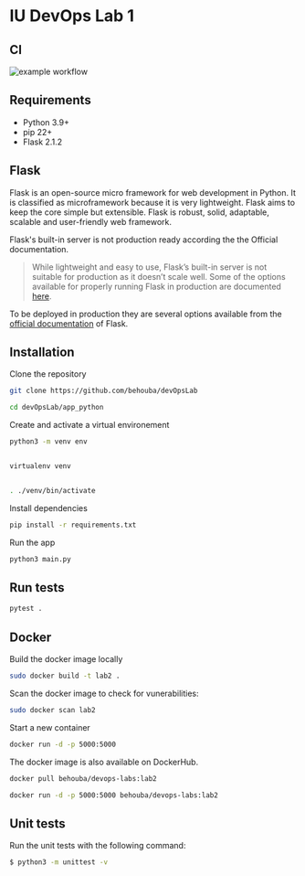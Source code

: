 # IU DevOps Lab 1

## CI

![example workflow](https://github.com/behouba/devOpsLab/actions/workflows/ci.yaml/badge.svg)

##  Requirements
- Python 3.9+
- pip 22+
- Flask 2.1.2

## Flask

Flask is an open-source micro framework for web development in Python. It is classified as microframework because it is very lightweight. Flask aims to keep the core simple but extensible.
Flask is robust, solid, adaptable, scalable and user-friendly web framework. 

Flask's built-in server is not production ready according the the Official documentation.


>While lightweight and easy to use, Flask’s built-in server is not suitable for production as it doesn’t scale well. Some of the options available for properly running Flask in production are documented  [here](https://flask.palletsprojects.com/en/2.1.x/deploying/).



To be deployed in production they are several options available from the [official documentation](https://flask.palletsprojects.com/en/2.1.x/deploying/) of Flask.



## Installation

Clone the repository

```bash
git clone https://github.com/behouba/devOpsLab

cd devOpsLab/app_python
```

Create and activate a virtual environement

```bash
python3 -m venv env


virtualenv venv


. ./venv/bin/activate
```

Install dependencies

```bash
pip install -r requirements.txt
```

Run the app

```bash
python3 main.py
```


## Run tests

```bash
pytest .
```

## Docker

Build the docker image locally

```bash
sudo docker build -t lab2 .
```

Scan the docker image to check for vunerabilities:

```bash
sudo docker scan lab2
```

Start a new container

```bash
docker run -d -p 5000:5000
```

The docker image is also available on DockerHub.

```bash
docker pull behouba/devops-labs:lab2

docker run -d -p 5000:5000 behouba/devops-labs:lab2
```

## Unit tests

Run the unit tests with the following command:

```bash
$ python3 -m unittest -v 
```